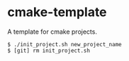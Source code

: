 # cmake-template
A template for cmake projects.

```
$ ./init_project.sh new_project_name
$ [git] rm init_project.sh
```
